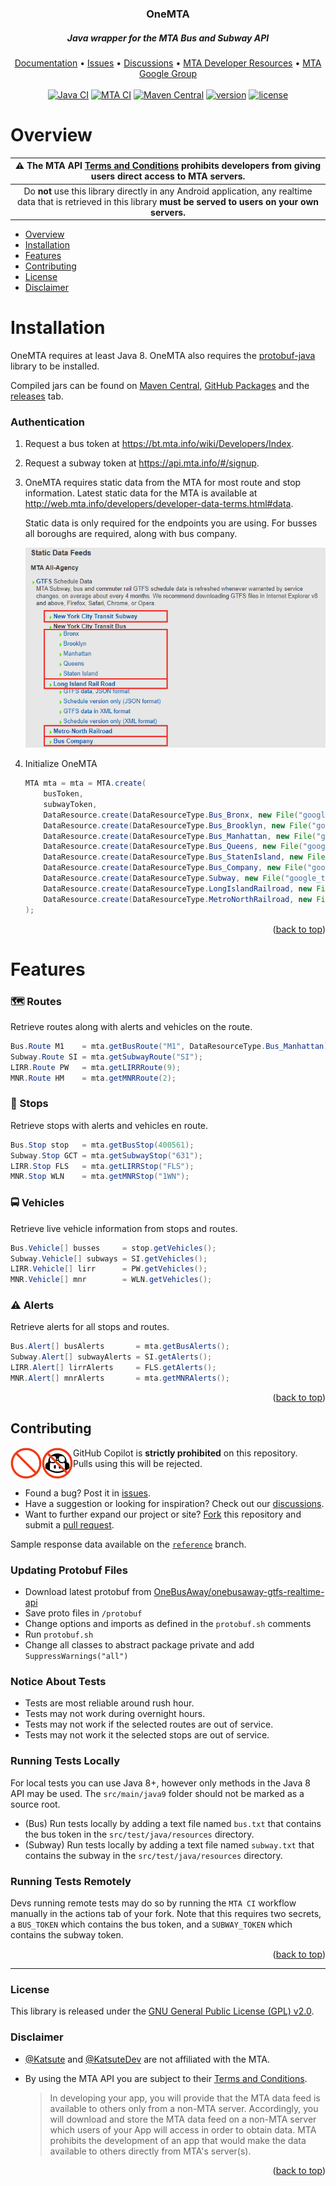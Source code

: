 <div id="top" align="center">
    <h3>OneMTA</h3>
    <h5>Java wrapper for the MTA Bus and Subway API</h5>
    <div>
        <a href="https://docs.katsute.dev/onemta">Documentation</a>
        •
        <a href="https://github.com/KatsuteDev/OneMTA/issues">Issues</a>
        •
        <a href="https://github.com/KatsuteDev/OneMTA/discussions">Discussions</a>
        •
        <a href="https://new.mta.info/developers">MTA Developer Resources</a>
        •
        <a href="https://groups.google.com/g/mtadeveloperresources">MTA Google Group</a>
    </div>
</div>

<br>

<div align="center">
    <a href="https://github.com/KatsuteDev/OneMTA/actions/workflows/java_ci.yml"><img alt="Java CI" src="https://github.com/KatsuteDev/OneMTA/actions/workflows/java_ci.yml/badge.svg"></a>
    <a href="https://github.com/KatsuteDev/OneMTA/actions/workflows/mta_ci.yml"><img alt="MTA CI" src="https://github.com/KatsuteDev/OneMTA/actions/workflows/mta_ci.yml/badge.svg"></a>
    <a href="https://mvnrepository.com/artifact/dev.katsute/onemta"><img alt="Maven Central" src="https://img.shields.io/maven-central/v/dev.katsute/onemta"></a>
    <a href="https://github.com/KatsuteDev/OneMTA/releases"><img alt="version" src="https://img.shields.io/github/v/release/KatsuteDev/OneMTA"></a>
    <a href="https://github.com/KatsuteDev/OneMTA/blob/main/LICENSE"><img alt="license" src="https://img.shields.io/github/license/KatsuteDev/OneMTA"></a>
</div>

# Overview

|⚠ The MTA API [Terms and Conditions](https://api.mta.info/#/DataFeedAgreement) prohibits developers from giving users direct access to MTA servers.|
|:-:|
|Do **not** use this library directly in any Android application, any realtime data that is retrieved in this library **must be served to users on your own servers.**|

- [Overview](#overview)
- [Installation](#installation)
- [Features](#features)
- [Contributing](#contributing)
- [License](#license)
- [Disclaimer](#disclaimer)

# Installation

OneMTA requires at least Java 8. OneMTA also requires the [protobuf-java](https://mvnrepository.com/artifact/com.google.protobuf/protobuf-java) library to be installed.

Compiled jars can be found on [Maven Central](https://mvnrepository.com/artifact/dev.katsute/onemta), [GitHub Packages](https://github.com/KatsuteDev/OneMTA/packages/1221214) and the [releases](https://github.com/KatsuteDev/OneMTA/releases) tab.

### Authentication

1. Request a bus token at <https://bt.mta.info/wiki/Developers/Index>.
2. Request a subway token at <https://api.mta.info/#/signup>.
3. OneMTA requires static data from the MTA for most route and stop information.
   Latest static data for the MTA is available at <http://web.mta.info/developers/developer-data-terms.html#data>.

   Static data is only required for the endpoints you are using. For busses all boroughs are required, along with bus company.

   [![static datafeeds](https://raw.githubusercontent.com/KatsuteDev/OneMTA/main/assets/static-datafeeds.png)](http://web.mta.info/developers/developer-data-terms.html#data)
4. Initialize OneMTA
    ```java
    MTA mta = mta = MTA.create(
        busToken,
        subwayToken,
        DataResource.create(DataResourceType.Bus_Bronx, new File("google_transit_bronx.zip")),
        DataResource.create(DataResourceType.Bus_Brooklyn, new File("google_transit_brooklyn.zip")),
        DataResource.create(DataResourceType.Bus_Manhattan, new File("google_transit_manhattan.zip")),
        DataResource.create(DataResourceType.Bus_Queens, new File("google_transit_queens.zip")),
        DataResource.create(DataResourceType.Bus_StatenIsland, new File("google_transit_staten_island.zip")),
        DataResource.create(DataResourceType.Bus_Company, new File("google_transit_bus_company.zip")),
        DataResource.create(DataResourceType.Subway, new File("google_transit_subway.zip")),
        DataResource.create(DataResourceType.LongIslandRailroad, new File("google_transit_lirr.zip")),
        DataResource.create(DataResourceType.MetroNorthRailroad, new File("google_transit_mnr.zip"))
    );
    ```

<p align="right">(<a href="#top">back to top</a>)</p>

# Features

### 🗺 Routes

Retrieve routes along with alerts and vehicles on the route.

```java
Bus.Route M1    = mta.getBusRoute("M1", DataResourceType.Bus_Manhattan);
Subway.Route SI = mta.getSubwayRoute("SI");
LIRR.Route PW   = mta.getLIRRRoute(9);
MNR.Route HM    = mta.getMNRRoute(2);
```

### 🚏 Stops

Retrieve stops with alerts and vehicles en route.

```java
Bus.Stop stop   = mta.getBusStop(400561);
Subway.Stop GCT = mta.getSubwayStop("631");
LIRR.Stop FLS   = mta.getLIRRStop("FLS");
MNR.Stop WLN    = mta.getMNRStop("1WN");
```

### 🚍 Vehicles

Retrieve live vehicle information from stops and routes.

```java
Bus.Vehicle[] busses     = stop.getVehicles();
Subway.Vehicle[] subways = SI.getVehicles();
LIRR.Vehicle[] lirr      = PW.getVehicles();
MNR.Vehicle[] mnr        = WLN.getVehicles();
```

### ⚠ Alerts

Retrieve alerts for all stops and routes.

```java
Bus.Alert[] busAlerts       = mta.getBusAlerts();
Subway.Alert[] subwayAlerts = SI.getAlerts();
LIRR.Alert[] lirrAlerts     = FLS.getAlerts();
MNR.Alert[] mnrAlerts       = mta.getMNRAlerts();
```

<p align="right">(<a href="#top">back to top</a>)</p>

## Contributing

<!-- GitHub Copilot Disclaimer -->
<table>
    <img alt="GitHub Copilot" align="left" src="https://raw.githubusercontent.com/KatsuteDev/.github/main/profile/copilot-dark.png#gh-dark-mode-only" width="50"><img alt="GitHub Copilot" align="left" src="https://raw.githubusercontent.com/KatsuteDev/.github/main/profile/copilot-light.png#gh-light-mode-only" width="50">
    <p>GitHub Copilot is <b>strictly prohibited</b> on this repository.<br>Pulls using this will be rejected.</p>
</table>
<!-- GitHub Copilot Disclaimer -->

- Found a bug? Post it in [issues](https://github.com/KatsuteDev/OneMTA/issues).
- Have a suggestion or looking for inspiration? Check out our [discussions](https://github.com/KatsuteDev/OneMTA/discussions).
- Want to further expand our project or site? [Fork](https://github.com/KatsuteDev/OneMTA/fork) this repository and submit a [pull request](https://github.com/KatsuteDev/OneMTA/pulls).

Sample response data available on the [`reference`](https://github.com/KatsuteDev/OneMTA/tree/reference) branch.

### Updating Protobuf Files

- Download latest protobuf from [OneBusAway/onebusaway-gtfs-realtime-api](https://github.com/OneBusAway/onebusaway-gtfs-realtime-api/tree/master/src/main/proto/com/google/transit/realtime)
- Save proto files in `/protobuf`
- Change options and imports as defined in the `protobuf.sh` comments
- Run `protobuf.sh`
- Change all classes to abstract package private and add `SuppressWarnings("all")`

### Notice About Tests

- Tests are most reliable around rush hour.
- Tests may not work during overnight hours.
- Tests may not work if the selected routes are out of service.
- Tests may not work it the selected stops are out of service.

### Running Tests Locally

For local tests you can use Java 8+, however only methods in the Java 8 API may be used. The `src/main/java9` folder should not be marked as a source root.

- (Bus) Run tests locally by adding a text file named `bus.txt` that contains the bus token in the `src/test/java/resources` directory.
- (Subway) Run tests locally by adding a text file named `subway.txt` that contains the subway in the `src/test/java/resources` directory.

### Running Tests Remotely

Devs running remote tests may do so by running the `MTA CI` workflow manually in the actions tab of your fork. Note that this requires two secrets, a `BUS_TOKEN` which contains the bus token, and a `SUBWAY_TOKEN` which contains the subway token.

<p align="right">(<a href="#top">back to top</a>)</p>

---

### License

This library is released under the [GNU General Public License (GPL) v2.0](https://github.com/KatsuteDev/OneMTA/blob/main/LICENSE).

### Disclaimer

- [@Katsute](https://github.com/Katsute) and [@KatsuteDev](https://github.com/KatsuteDev) are not affiliated with the MTA.
- By using the MTA API you are subject to their [Terms and Conditions](https://api.mta.info/#/DataFeedAgreement).

  > In developing your app, you will provide that the MTA data feed is available to others only from a non-MTA server. Accordingly, you will download and store the MTA data feed on a non-MTA server which users of your App will access in order to obtain data. MTA prohibits the development of an app that would make the data available to others directly from MTA's server(s).

<p align="right">(<a href="#top">back to top</a>)</p>
